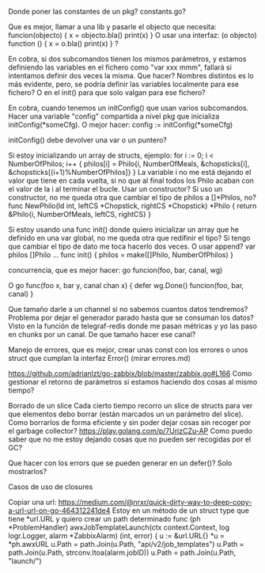 Donde poner las constantes de un pkg?
constants.go?

Que es mejor, llamar a una lib y pasarle el objecto que necesita:
funcion(objecto) {
  x = objecto.bla()
  print(x)
}
O usar una interfaz:
(o objecto) function () {
  x = o.bla()
  print(x)
}
?


En cobra, si dos subcomandos tienen los mismos parámetros, y estamos definiendo las variables en el fichero como "var xxx mmm", fallará si intentamos definir dos veces la misma.
Que hacer? Nombres distintos es lo más evidente, pero, se podría definir las variables localmente para ese fichero? O en el init() para que solo valgan para ese fichero?



En cobra, cuando tenemos un initConfig() que usan varios subcomandos.
Hacer una variable "config" compartida a nivel pkg que inicializa initConfig(*someCfg).
O mejor hacer:
  config := initConfig(*someCfg)

initConfig() debe devolver una var o un puntero?



Si estoy inicializando un array de structs, ejemplo:
for i := 0; i < NumberOfPhilos; i++ {
  philos[i] = Philo{i, NumberOfMeals, &chopsticks[i], &chopsticks[(i+1)%NumberOfPhilos]}
}
La variable i no me está dejando el valor que tiene en cada vuelta, si no que al final todos los Philo acaban con el valor de la i al terminar el bucle.
Usar un constructor?
Si uso un constructor, no me queda otra que cambiar el tipo de philos a []*Philos, no?
func NewPhilo(Id int, leftCS *Chopstick, rightCS *Chopstick) *Philo {
  return &Philo{i, NumberOfMeals, leftCS, rightCS}
}


Si estoy usando una func init() donde quiero inicializar un array que he definido en una var global, no me queda otra que redifinir el tipo?
Si tengo que cambiar el tipo de dato me toca hacerlo dos veces. O usar append?
var philos []Philo
...
func init() {
  philos = make([]Philo, NumberOfPhilos)
}



concurrencia, que es mejor hacer:
go funcion(foo, bar, canal, wg)

O
go func(foo x, bar y, canal chan x) {
  defer wg.Done()
  funcion(foo, bar, canal)
}



Que tamaño darle a un channel si no sabemos cuantos datos tendremos?
Problema por dejar el generador parado hasta que se consuman los datos?
Visto en la función de telegraf-redis donde me pasan métricas y yo las paso en chunks por un canal. De que tamaño hacer ese canal?



Manejo de errores, que es mejor, crear unas const con los errores o unos struct que cumplan la interfaz Error() (mirar errores.md)




https://github.com/adrianlzt/go-zabbix/blob/master/zabbix.go#L166
Como gestionar el retorno de parámetros si estamos haciendo dos cosas al mismo tiempo?



Borrado de un slice
Cada cierto tiempo recorro un slice de structs para ver que elementos debo borrar (están marcados un un parámetro del slice).
Como borrarlos de forma eficiente y sin poder dejar cosas sin recoger por el garbage collector?
https://play.golang.com/p/7UrizCZu-AP
Como puedo saber que no me estoy dejando cosas que no pueden ser recogidas por el GC?



Que hacer con los errors que se pueden generar en un defer()?
Solo mostrarlos?



Casos de uso de closures


Copiar una url: https://medium.com/@nrxr/quick-dirty-way-to-deep-copy-a-url-url-on-go-464312241de4
Estoy en un método de un struct type que tiene *url.URL y quiero crear un path determinado
func (ph *ProblemHandler) awxJobTemplateLaunch(ctx context.Context, log logr.Logger, alarm *ZabbixAlarm) (int, error) {
  u := &url.URL{}
  *u = *ph.awxURL
  u.Path = path.Join(u.Path, "api/v2/job_templates")
  u.Path = path.Join(u.Path, strconv.Itoa(alarm.jobID))
  u.Path = path.Join(u.Path, "launch/")

